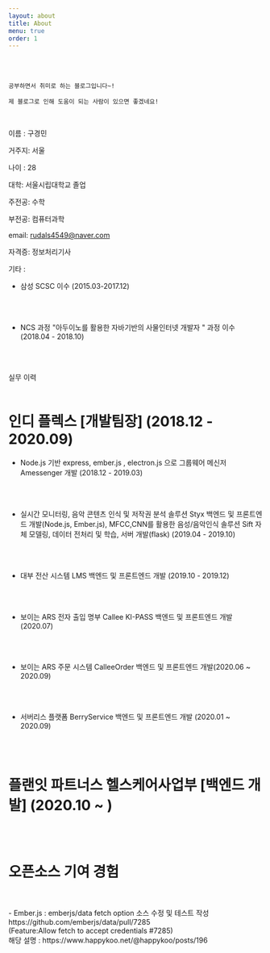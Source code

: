 ```yaml
---
layout: about
title: About
menu: true
order: 1
---
```


<br>
<br>

```
공부하면서 취미로 하는 블로그입니다~! 

제 블로그로 인해 도움이 되는 사람이 있으면 좋겠네요! 
```

<br>

이름 : 구경민

거주지: 서울

나이 : 28

대학: 서울시립대학교 졸업

주전공: 수학 

부전공: 컴퓨터과학 

email: rudals4549@naver.com

자격증: 정보처리기사


기타 : 
- 삼성 SCSC 이수 (2015.03-2017.12) 
<br>
<br>

- NCS 과정 "아두이노를 활용한 자바기반의 사물인터넷 개발자 " 과정 이수 (2018.04 - 2018.10)
<br>
<br>

실무 이력
<br>
<br>

# 인디 플렉스 [개발팀장] (2018.12 - 2020.09)

- Node.js 기반 express, ember.js , electron.js 으로 그룹웨어 메신저 Amessenger 개발 (2018.12 - 2019.03)
<br>
<br>

- 실시간 모니터링, 음악 콘텐츠 인식 및 저작권 분석 솔루션 Styx 백엔드 및 프론트엔드 개발(Node.js, Ember.js), 
MFCC,CNN를 활용한 음성/음악인식 솔루션 Sift 자체 모델링, 데이터 전처리 및 학습, 서버 개발(flask) (2019.04 - 2019.10)
<br>
<br>

- 대부 전산 시스템 LMS 백엔드 및 프론트엔드 개발 (2019.10 - 2019.12)
<br>
<br>

- 보이는 ARS 전자 출입 명부 Callee KI-PASS 백엔드 및 프론트엔드 개발(2020.07)
<br>
<br>

- 보이는 ARS 주문 시스템 CalleeOrder 백엔드 및 프론트엔드 개발(2020.06 ~ 2020.09)
<br>
<br>

- 서버리스 플랫폼 BerryService 백엔드 및 프론트엔드 개발 (2020.01 ~ 2020.09)
<br>
<br>

# 플랜잇 파트너스 헬스케어사업부 [백엔드 개발] (2020.10 ~ )

<br>
<br>

# 오픈소스 기여 경험
<br>
<br>
- Ember.js : emberjs/data fetch option 소스 수정 및 테스트 작성
<br>
https://github.com/emberjs/data/pull/7285
<br>
(Feature:Allow fetch to accept credentials #7285)
<br>
해당 설명 : https://www.happykoo.net/@happykoo/posts/196

